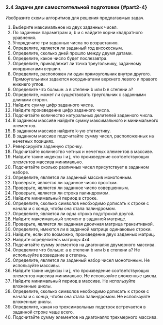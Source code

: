 ### 2.4 Задачи для самостоятельной подготовки {#part2-4}

Изобразите схемы алгоритмов для решения предлагаемых задач.

1. Выберите максимальное из двух заданных чисел.
2. По заданным параметрам a, b и с найдите корни квадратного уравнения.
3. Упорядочите три заданных числа по возрастанию.
4. Определите, является ли заданный год високосным.
5. Определите, сколько дней прошло между двумя датами.
6. Определите, какое число будет послезавтра.
7. Определите, принадлежит ли точка треугольнику, заданному координатами вершин.
8. Определите, расположен ли один прямоугольник внутри другого. Прямоугольники задаются координатами верхнего левого и правого нижнего углов.
9. Определите что больше: а в степени b или b в степени а?
10. Определите, может ли существовать треугольник с заданными длинами сторон.
11. Найдите сумму цифр заданного числа.
12. Найдите произведение цифр заданного числа.
13. Подсчитайте количество натуральных делителей заданного числа.
14. В заданном массиве найдите сумму максимального и минимального элементов.
15. В заданном массиве найдите k-ую статистику.
16. В заданном массиве подсчитайте сумму чисел, расположенных на нечетных позициях.
17. Реверсируйте заданную строчку.
18. Подсчитайте количество четных и нечетных элементов в массиве.
19. Найдите такие индексы i и j, что произведение соответствующих элементов массива минимально.
20. Подсчитайте сколько различных чисел присутствует в заданном наборе.
21. Определите, является ли заданный массив монотонным.
22. Проверьте, является ли заданное число простым.
23. Проверьте, является ли заданное число совершенным.
24. Проверьте, является ли строка палиндромом.
25. Найдите минимальный период в строке. 
26. Определите, сколько символов необходимо дописать к строке с начала и с конца, чтобы она стала палиндромом.
27. Определите, является ли одна строка подстрокой другой.
28. Найдите максимальный элемент в заданной матрице.
29. Проверьте, является ли заданная двоичная матрица транзитивной. 
30. Определите, имеются ли в заданной матрице одинаковые строки.
31. Найдите, если это возможно, произведение двух заданных матриц.
32. Найдите определитель матрицы 4x4.
33. Подсчитайте сумму элементов на диагоналях двумерного массива.
34. Определите что больше: а в степени b или b в степени а? Не используйте возведение в степень.
35. Определите, является ли заданный набор чисел монотонным. Не используйте массивы.
36. Найдите такие индексы i и j, что произведение соответствующих элементов массива минимально. Не используйте вложенные циклы.
37. Найдите минимальный период в массиве. Не используйте вложенные циклы.
38. Определите, сколько символов необходимо дописать к строке с начала и с конца, чтобы она стала палиндромом. Не используйте вложенные циклы.
39. Определите, какая из трехсимвольных подстрок встречается в заданной строке чаще всего.
40. Подсчитайте сумму элементов на диагоналях трехмерного массива.
